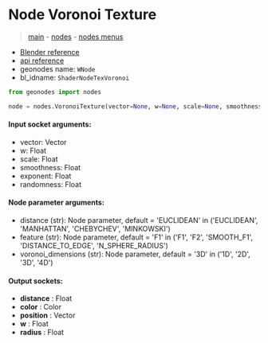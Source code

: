 # Node Voronoi Texture

> [main](../structure.md) - [nodes](nodes.md) - [nodes menus](nodes_menus.md)

- [Blender reference](https://docs.blender.org/manual/en/latest/modeling/geometry_nodes/texture/voronoi.html)
- [api reference](https://docs.blender.org/api/current/bpy.types.ShaderNodeTexVoronoi.html)
- geonodes name: `WNode`
- bl_idname: `ShaderNodeTexVoronoi`

```python
from geonodes import nodes

node = nodes.VoronoiTexture(vector=None, w=None, scale=None, smoothness=None, exponent=None, randomness=None, distance='EUCLIDEAN', feature='F1', voronoi_dimensions='3D')
```

#### Input socket arguments:

- vector: Vector
- w: Float
- scale: Float
- smoothness: Float
- exponent: Float
- randomness: Float

#### Node parameter arguments:

- distance (str): Node parameter, default = 'EUCLIDEAN' in ('EUCLIDEAN', 'MANHATTAN', 'CHEBYCHEV', 'MINKOWSKI')
- feature (str): Node parameter, default = 'F1' in ('F1', 'F2', 'SMOOTH_F1', 'DISTANCE_TO_EDGE', 'N_SPHERE_RADIUS')
- voronoi_dimensions (str): Node parameter, default = '3D' in ('1D', '2D', '3D', '4D')

#### Output sockets:

- **distance** : Float
- **color** : Color
- **position** : Vector
- **w** : Float
- **radius** : Float

